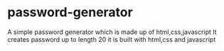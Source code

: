 # password-generator
A simple password generator which is made up of html,css,javascript 
It creates password up to length 20
it is built with html,css and javascript
